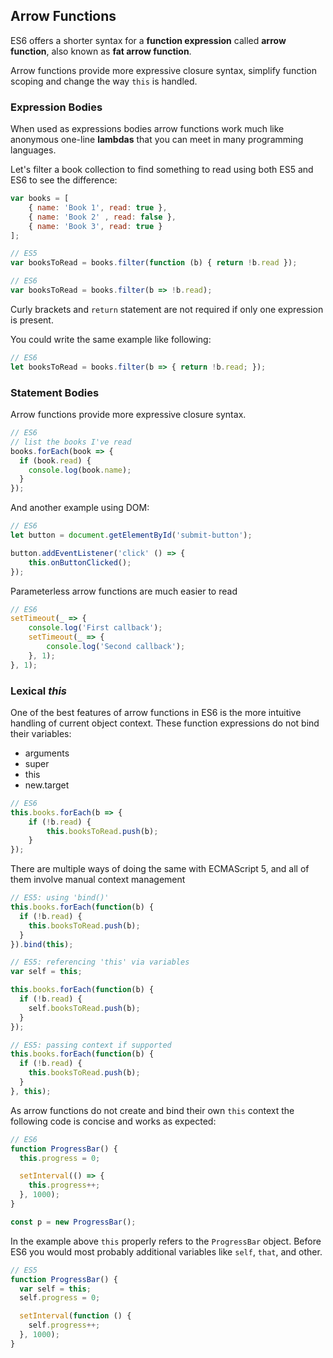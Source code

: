 ## Arrow Functions

ES6 offers a shorter syntax for a **function expression** called **arrow function**, also known as **fat arrow function**.

Arrow functions provide more expressive closure syntax, simplify function scoping and change the way `this` is handled.

### Expression Bodies

When used as expressions bodies arrow functions work much like anonymous one-line **lambdas** that you can meet in many programming languages.

Let's filter a book collection to find something to read using both ES5 and ES6 to see the difference:

```js
var books = [
    { name: 'Book 1', read: true },
    { name: 'Book 2' , read: false },
    { name: 'Book 3', read: true }
];

// ES5
var booksToRead = books.filter(function (b) { return !b.read });

// ES6
var booksToRead = books.filter(b => !b.read);
```

Curly brackets and `return` statement are not required if only one expression is present.

You could write the same example like following:

```js
// ES6
let booksToRead = books.filter(b => { return !b.read; });
```

### Statement Bodies

Arrow functions provide more expressive closure syntax.

```js
// ES6
// list the books I've read
books.forEach(book => {
  if (book.read) {
    console.log(book.name);
  }
});
```

And another example using DOM:

```js
// ES6
let button = document.getElementById('submit-button');

button.addEventListener('click' () => {
    this.onButtonClicked();
});
```

Parameterless arrow functions are much easier to read

```js
// ES6
setTimeout(_ => {
    console.log('First callback');
    setTimeout(_ => {
        console.log('Second callback');
    }, 1);
}, 1);
```

### Lexical _this_

One of the best features of arrow functions in ES6 is the more intuitive handling of current object context.
These function expressions do not bind their variables:

- arguments
- super
- this
- new.target

```js
// ES6
this.books.forEach(b => {
    if (!b.read) {
        this.booksToRead.push(b);
    }
});
```

There are multiple ways of doing the same with ECMAScript 5, and all of them involve manual context management

```js
// ES5: using 'bind()'
this.books.forEach(function(b) {
  if (!b.read) {
    this.booksToRead.push(b);
  }
}).bind(this);

// ES5: referencing 'this' via variables
var self = this;

this.books.forEach(function(b) {
  if (!b.read) {
    self.booksToRead.push(b);
  }
});

// ES5: passing context if supported
this.books.forEach(function(b) {
  if (!b.read) {
    this.booksToRead.push(b);
  }
}, this);
```

As arrow functions do not create and bind their own `this` context the following code is concise and works as expected:

```js
// ES6
function ProgressBar() {
  this.progress = 0;

  setInterval(() => {
    this.progress++;
  }, 1000);
}

const p = new ProgressBar();
```

In the example above `this` properly refers to the `ProgressBar` object.
Before ES6 you would most probably additional variables like `self`, `that`, and other.

```js
// ES5
function ProgressBar() {
  var self = this;
  self.progress = 0;

  setInterval(function () {
    self.progress++;
  }, 1000);
}
```
